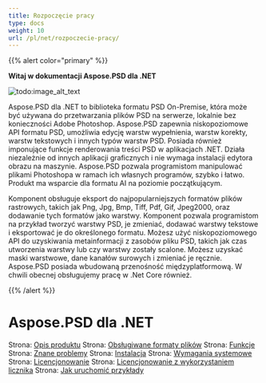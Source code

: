 ```yaml
---
title: Rozpoczęcie pracy
type: docs
weight: 10
url: /pl/net/rozpoczecie-pracy/
---
```


{{% alert color="primary" %}}

**Witaj w dokumentacji Aspose.PSD dla .NET**

![todo:image_alt_text](https://www.aspose.cloud/templates/aspose/App_Themes/V3/images/psd/272x272/aspose_psd-for-net.png)

Aspose.PSD dla .NET to biblioteka formatu PSD On-Premise, która może być używana do przetwarzania plików PSD na serwerze, lokalnie bez konieczności Adobe Photoshop. Aspose.PSD zapewnia niskopoziomowe API formatu PSD, umożliwia edycję warstw wypełnienia, warstw korekty, warstw tekstowych i innych typów warstw PSD. Posiada również imponujące funkcje renderowania treści PSD w aplikacjach .NET. Działa niezależnie od innych aplikacji graficznych i nie wymaga instalacji edytora obrazu na maszynie. Aspose.PSD pozwala programistom manipulować plikami Photoshopa w ramach ich własnych programów, szybko i łatwo. Produkt ma wsparcie dla formatu AI na poziomie początkującym.

Komponent obsługuje eksport do najpopularniejszych formatów plików rastrowych, takich jak Png, Jpg, Bmp, Tiff, Pdf, Gif, Jpeg2000, oraz dodawanie tych formatów jako warstwy. Komponent pozwala programistom na przykład tworzyć warstwy PSD, je zmieniać, dodawać warstwy tekstowe i eksportować je do określonego formatu. Możesz użyć niskopoziomowego API do uzyskiwania metainformacji z zasobów pliku PSD, takich jak czas utworzenia warstwy lub czy warstwy zostały scalone. Możesz uzyskać maski warstwowe, dane kanałów surowych i zmieniać je ręcznie. Aspose.PSD posiada wbudowaną przenośność międzyplatformową. W chwili obecnej obsługujemy pracę w .Net Core również.

{{% /alert %}}
# **Aspose.PSD dla .NET**
Strona: [Opis produktu](/psd/pl/net/opis-produktu/) Strona: [Obsługiwane formaty plików](/psd/pl/net/obsługiwane-formaty-plików/) Strona: [Funkcje](/psd/pl/net/funkcje/) Strona: [Znane problemy](/psd/pl/net/znane-problemy/) Strona: [Instalacja](/psd/pl/net/instalacja/) Strona: [Wymagania systemowe](/psd/pl/net/wymagania-systemowe/) Strona: [Licencjonowanie](/psd/pl/net/licencjonowanie/) Strona: [Licencjonowanie z wykorzystaniem licznika](/psd/pl/net/licencjonowanie-z-wykorzystaniem-licznika/) Strona: [Jak uruchomić przykłady](/psd/pl/net/jak-uruchomic-przyklady/)
